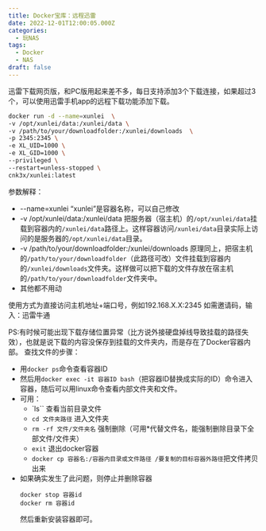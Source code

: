 ```yaml
---
title: Docker宝库：远程迅雷
date: 2022-12-01T12:00:05.000Z
categories:
  - 玩NAS
tags:
  - Docker
  - NAS
draft: false
---
```


迅雷下载网页版，和PC版用起来差不多，每日支持添加3个下载连接，如果超过3个，可以使用迅雷手机app的远程下载功能添加下载。
```bash
docker run -d --name=xunlei  \
-v /opt/xunlei/data:/xunlei/data \
-v /path/to/your/downloadfolder:/xunlei/downloads  \
-p 2345:2345 \
-e XL_UID=1000 \
-e XL_GID=1000 \
--privileged \
--restart=unless-stopped \
cnk3x/xunlei:latest

```
参数解释：
+ --name=xunlei “xunlei”是容器名称，可以自己修改
+ -v /opt/xunlei/data:/xunlei/data  把服务器（宿主机）的`/opt/xunlei/data`挂载到容器内的`/xunlei/data`路径上。这样容器访问`/xunlei/data`目录实际上访问的是服务器的`/opt/xunlei/data`目录。
+ -v /path/to/your/downloadfolder:/xunlei/downloads  原理同上，把宿主机的`/path/to/your/downloadfolder`（此路径可改）文件挂载到容器内的`/xunlei/downloads`文件夹。这样做可以把下载的文件存放在宿主机的`/path/to/your/downloadfolder`文件夹中。
+ 其他都不用动

使用方式为直接访问主机地址+端口号，例如192.168.X.X:2345
如需邀请码，输入：迅雷牛通

PS:有时候可能出现下载存储位置异常（比方说外接硬盘掉线导致挂载的路径失效），也就是说下载的内容没保存到挂载的文件夹内，而是存在了Docker容器内部。
查找文件的步骤：
+ 用`docker ps`命令查看容器ID
+ 然后用`docker exec -it 容器ID bash`（把容器ID替换成实际的ID）命令进入容器，随后可以用linux命令查看内部文件夹和文件。
+ 可用：
  + `ls`` 查看当前目录文件
  + `cd 文件夹路径` 进入文件夹
  + `rm -rf 文件/文件夹名` 强制删除（可用*代替文件名，能强制删除目录下全部文件/文件夹）
  + `exit` 退出docker容器
  + `docker cp 容器名:/容器内目录或文件路径 /要复制的目标容器外路径`把文件拷贝出来
+ 如果确实发生了此问题，则停止并删除容器
  ```
  docker stop 容器id
  docker rm 容器id
  ```
  然后重新安装容器即可。
